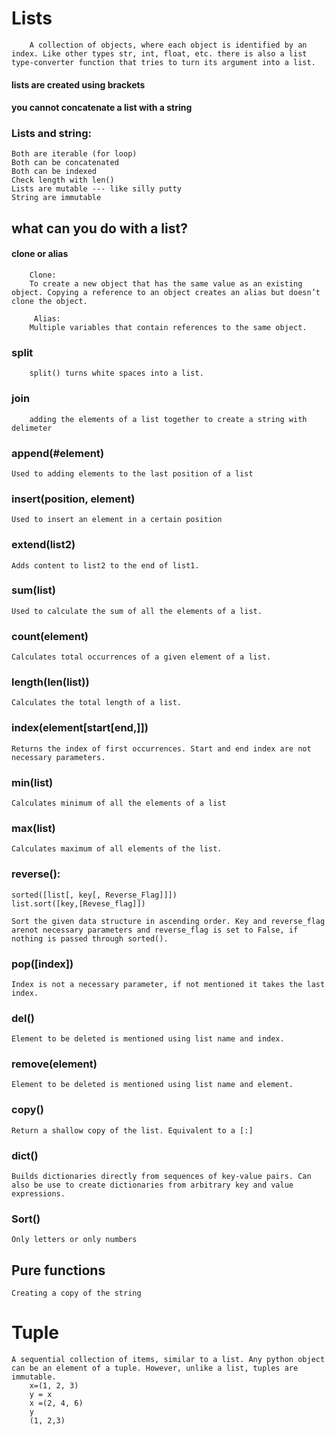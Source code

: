 # Lists
        A collection of objects, where each object is identified by an index. Like other types str, int, float, etc. there is also a list type-converter function that tries to turn its argument into a list.
#### lists are created using brackets

#### you cannot concatenate a list with a string

### Lists and string:
    Both are iterable (for loop)
    Both can be concatenated
    Both can be indexed
    Check length with len()
    Lists are mutable --- like silly putty
    String are immutable

## what can you do with a list?
#### clone or alias
        Clone:
        To create a new object that has the same value as an existing object. Copying a reference to an object creates an alias but doesn’t clone the object.
         
         Alias:
        Multiple variables that contain references to the same object.
### split
        split() turns white spaces into a list.
### join
        adding the elements of a list together to create a string with delimeter
### append(#element)
    Used to adding elements to the last position of a list
### insert(position, element)
    Used to insert an element in a certain position
### extend(list2)
    Adds content to list2 to the end of list1.
### sum(list)
    Used to calculate the sum of all the elements of a list.
### count(element)
    Calculates total occurrences of a given element of a list.
### length(len(list))
    Calculates the total length of a list.
### index(element[start[end,]])
    Returns the index of first occurrences. Start and end index are not necessary parameters.
### min(list)
    Calculates minimum of all the elements of a list
### max(list)
    Calculates maximum of all elements of the list.
### reverse():
    sorted([list[, key[, Reverse_Flag]]])
    list.sort([key,[Revese_flag]])
    
    Sort the given data structure in ascending order. Key and reverse_flag arenot necessary parameters and reverse_flag is set to False, if nothing is passed through sorted().
### pop([index])
    Index is not a necessary parameter, if not mentioned it takes the last index.
### del()
    Element to be deleted is mentioned using list name and index.
### remove(element)
    Element to be deleted is mentioned using list name and element.
### copy()
    Return a shallow copy of the list. Equivalent to a [:]
### dict()
    Builds dictionaries directly from sequences of key-value pairs. Can also be use to create dictionaries from arbitrary key and value expressions.
### Sort() 
    Only letters or only numbers

## Pure functions
    Creating a copy of the string

# Tuple
    A sequential collection of items, similar to a list. Any python object can be an element of a tuple. However, unlike a list, tuples are immutable.
        x=(1, 2, 3)
        y = x
        x =(2, 4, 6)
        y
        (1, 2,3)
    